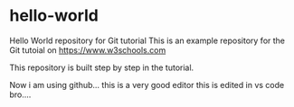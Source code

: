 # hello-world
Hello World repository for Git tutorial
This is an example repository for the Git tutoial on https://www.w3schools.com

This repository is built step by step in the tutorial.

Now i am using github...
this is a very good editor
this is edited in vs code bro....
